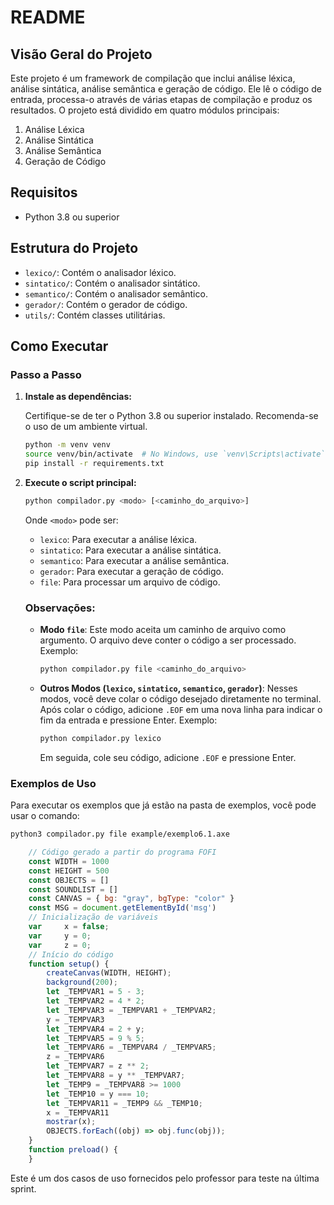 # README

## Visão Geral do Projeto

Este projeto é um framework de compilação que inclui análise léxica, análise sintática, análise semântica e geração de código. Ele lê o código de entrada, processa-o através de várias etapas de compilação e produz os resultados. O projeto está dividido em quatro módulos principais:

1. Análise Léxica
2. Análise Sintática
3. Análise Semântica
4. Geração de Código

## Requisitos

- Python 3.8 ou superior

## Estrutura do Projeto

- `lexico/`: Contém o analisador léxico.
- `sintatico/`: Contém o analisador sintático.
- `semantico/`: Contém o analisador semântico.
- `gerador/`: Contém o gerador de código.
- `utils/`: Contém classes utilitárias.

## Como Executar

### Passo a Passo


1. **Instale as dependências:**

    Certifique-se de ter o Python 3.8 ou superior instalado. Recomenda-se o uso de um ambiente virtual.

    ```bash
    python -m venv venv
    source venv/bin/activate  # No Windows, use `venv\Scripts\activate`
    pip install -r requirements.txt
    ```

2. **Execute o script principal:**

    ```bash
    python compilador.py <modo> [<caminho_do_arquivo>]
    ```

    Onde `<modo>` pode ser:
    - `lexico`: Para executar a análise léxica.
    - `sintatico`: Para executar a análise sintática.
    - `semantico`: Para executar a análise semântica.
    - `gerador`: Para executar a geração de código.
    - `file`: Para processar um arquivo de código.

    ### Observações:
    
    - **Modo `file`**: Este modo aceita um caminho de arquivo como argumento. O arquivo deve conter o código a ser processado. Exemplo:
      
      ```bash
      python compilador.py file <caminho_do_arquivo>
      ```

    - **Outros Modos (`lexico`, `sintatico`, `semantico`, `gerador`)**: Nesses modos, você deve colar o código desejado diretamente no terminal. Após colar o código, adicione `.EOF` em uma nova linha para indicar o fim da entrada e pressione Enter. Exemplo:
      
      ```bash
      python compilador.py lexico
      ```
      
      Em seguida, cole seu código, adicione `.EOF` e pressione Enter.


### Exemplos de Uso

Para executar os exemplos que já estão na pasta de exemplos, você pode usar o comando:

```bash
python3 compilador.py file example/exemplo6.1.axe
```
```js
    // Código gerado a partir do programa FOFI
    const WIDTH = 1000
    const HEIGHT = 500
    const OBJECTS = []
    const SOUNDLIST = []
    const CANVAS = { bg: "gray", bgType: "color" }
    const MSG = document.getElementById('msg')
    // Inicialização de variáveis
    var     x = false;
    var     y = 0;
    var     z = 0;
    // Início do código
    function setup() {
        createCanvas(WIDTH, HEIGHT);
        background(200);
        let _TEMPVAR1 = 5 - 3;
        let _TEMPVAR2 = 4 * 2;
        let _TEMPVAR3 = _TEMPVAR1 + _TEMPVAR2;
        y = _TEMPVAR3
        let _TEMPVAR4 = 2 + y;
        let _TEMPVAR5 = 9 % 5;
        let _TEMPVAR6 = _TEMPVAR4 / _TEMPVAR5;
        z = _TEMPVAR6
        let _TEMPVAR7 = z ** 2;
        let _TEMPVAR8 = y ** _TEMPVAR7;
        let _TEMP9 = _TEMPVAR8 >= 1000
        let _TEMP10 = y === 10;
        let _TEMPVAR11 = _TEMP9 && _TEMP10;
        x = _TEMPVAR11
        mostrar(x);
        OBJECTS.forEach((obj) => obj.func(obj));
    }
    function preload() {
    }
```


Este é um dos casos de uso fornecidos pelo professor para teste na última sprint.

